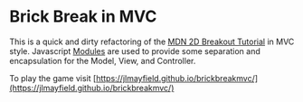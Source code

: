 # Brick Break in MVC

This is a quick and dirty refactoring of the [MDN 2D Breakout Tutorial](https://developer.mozilla.org/en-US/docs/Games/Tutorials/2D_Breakout_game_pure_JavaScript) in MVC style. Javascript [Modules](https://developer.mozilla.org/en-US/docs/Web/JavaScript/Guide/Modules) are used to provide some separation and encapsulation for the Model, View, and Controller.

To play the game visit [https://jlmayfield.github.io/brickbreakmvc/](https://jlmayfield.github.io/brickbreakmvc/)
